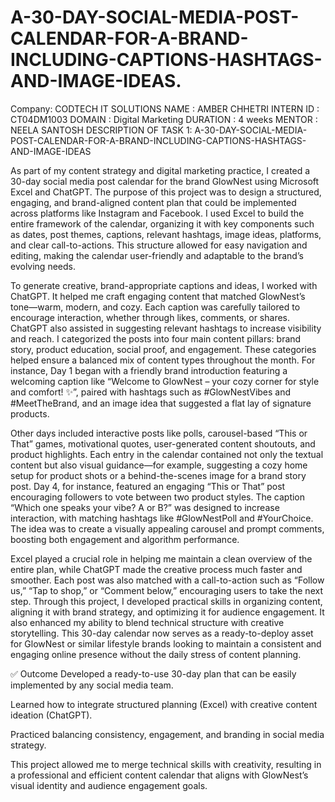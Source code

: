# A-30-DAY-SOCIAL-MEDIA-POST-CALENDAR-FOR-A-BRAND-INCLUDING-CAPTIONS-HASHTAGS-AND-IMAGE-IDEAS.
Company: CODTECH IT SOLUTIONS
NAME :  AMBER CHHETRI
INTERN ID : CT04DM1003
DOMAIN : Digital Marketing
DURATION : 4 weeks
MENTOR : NEELA SANTOSH 
DESCRIPTION OF TASK 1: A-30-DAY-SOCIAL-MEDIA-POST-CALENDAR-FOR-A-BRAND-INCLUDING-CAPTIONS-HASHTAGS-AND-IMAGE-IDEAS

As part of my content strategy and digital marketing practice, I created a 30-day social media post calendar for the brand GlowNest using Microsoft Excel and ChatGPT. The purpose of this project was to design a structured, engaging, and brand-aligned content plan that could be implemented across platforms like Instagram and Facebook. I used Excel to build the entire framework of the calendar, organizing it with key components such as dates, post themes, captions, relevant hashtags, image ideas, platforms, and clear call-to-actions. This structure allowed for easy navigation and editing, making the calendar user-friendly and adaptable to the brand’s evolving needs.

To generate creative, brand-appropriate captions and ideas, I worked with ChatGPT. It helped me craft engaging content that matched GlowNest’s tone—warm, modern, and cozy. Each caption was carefully tailored to encourage interaction, whether through likes, comments, or shares. ChatGPT also assisted in suggesting relevant hashtags to increase visibility and reach. I categorized the posts into four main content pillars: brand story, product education, social proof, and engagement. These categories helped ensure a balanced mix of content types throughout the month. For instance, Day 1 began with a friendly brand introduction featuring a welcoming caption like “Welcome to GlowNest – your cozy corner for style and comfort! ✨”, paired with hashtags such as #GlowNestVibes and #MeetTheBrand, and an image idea that suggested a flat lay of signature products.

Other days included interactive posts like polls, carousel-based “This or That” games, motivational quotes, user-generated content shoutouts, and product highlights. Each entry in the calendar contained not only the textual content but also visual guidance—for example, suggesting a cozy home setup for product shots or a behind-the-scenes image for a brand story post. Day 4, for instance, featured an engaging “This or That” post encouraging followers to vote between two product styles. The caption “Which one speaks your vibe? A or B?” was designed to increase interaction, with matching hashtags like #GlowNestPoll and #YourChoice. The idea was to create a visually appealing carousel and prompt comments, boosting both engagement and algorithm performance.

Excel played a crucial role in helping me maintain a clean overview of the entire plan, while ChatGPT made the creative process much faster and smoother. Each post was also matched with a call-to-action such as “Follow us,” “Tap to shop,” or “Comment below,” encouraging users to take the next step. Through this project, I developed practical skills in organizing content, aligning it with brand strategy, and optimizing it for audience engagement. It also enhanced my ability to blend technical structure with creative storytelling. This 30-day calendar now serves as a ready-to-deploy asset for GlowNest or similar lifestyle brands looking to maintain a consistent and engaging online presence without the daily stress of content planning.








✅ Outcome
Developed a ready-to-use 30-day plan that can be easily implemented by any social media team.

Learned how to integrate structured planning (Excel) with creative content ideation (ChatGPT).

Practiced balancing consistency, engagement, and branding in social media strategy.

This project allowed me to merge technical skills with creativity, resulting in a professional and efficient content calendar that aligns with GlowNest’s visual identity and audience engagement goals.
